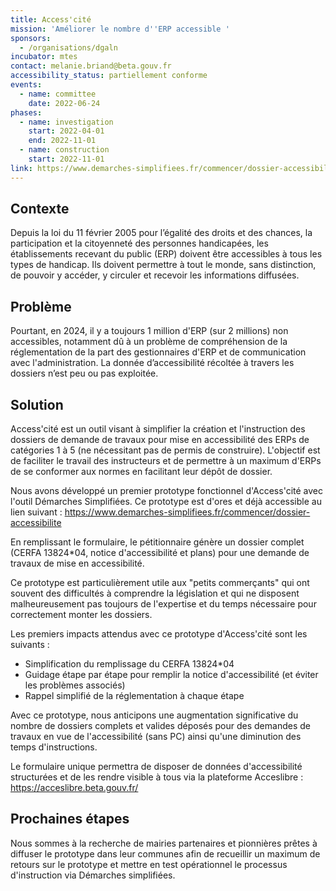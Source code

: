 ```yaml
---
title: Access'cité
mission: 'Améliorer le nombre d''ERP accessible '
sponsors:
  - /organisations/dgaln
incubator: mtes
contact: melanie.briand@beta.gouv.fr
accessibility_status: partiellement conforme
events:
  - name: committee
    date: 2022-06-24
phases:
  - name: investigation
    start: 2022-04-01
    end: 2022-11-01
  - name: construction
    start: 2022-11-01
link: https://www.demarches-simplifiees.fr/commencer/dossier-accessibilite
---
```

## Contexte

Depuis la loi du 11 février 2005 pour l’égalité des droits et des chances, la participation et la citoyenneté des personnes handicapées, les établissements recevant du public (ERP) doivent être accessibles à tous les types de handicap. Ils doivent permettre à tout le monde, sans distinction, de pouvoir y accéder, y circuler et recevoir les informations diffusées.

## Problème

Pourtant, en 2024, il y a toujours 1 million d'ERP (sur 2 millions) non accessibles, notamment dû à un problème de compréhension de la réglementation de la part des gestionnaires d'ERP et de communication avec l'administration.
La donnée d’accessibilité récoltée à travers les dossiers n’est peu ou pas exploitée.

## Solution

Access'cité est un outil visant à simplifier la création et l'instruction des dossiers de demande de travaux pour mise en accessibilité des ERPs de catégories 1 à 5 (ne nécessitant pas de permis de construire). L'objectif est de faciliter le travail des instructeurs et de permettre à un maximum d'ERPs de se conformer aux normes en facilitant leur dépôt de dossier.

Nous avons développé un premier prototype fonctionnel d'Access'cité avec l'outil Démarches Simplifiées.
Ce prototype est d'ores et déjà accessible au lien suivant : https://www.demarches-simplifiees.fr/commencer/dossier-accessibilite

En remplissant le formulaire, le pétitionnaire génère un dossier complet (CERFA 13824*04, notice d'accessibilité et plans) pour une demande de travaux de mise en accessibilité.

Ce prototype est particulièrement utile aux "petits commerçants" qui ont souvent des difficultés à comprendre la législation et qui ne disposent malheureusement pas toujours de l'expertise et du temps nécessaire pour correctement monter les dossiers.

Les premiers impacts attendus avec ce prototype d'Access'cité sont les suivants :
- Simplification du remplissage du CERFA 13824*04
- Guidage étape par étape pour remplir la notice d'accessibilité (et éviter les problèmes associés)
- Rappel simplifié de la réglementation à chaque étape

Avec ce prototype, nous anticipons une augmentation significative du nombre de dossiers complets et valides déposés pour des demandes de travaux en vue de l'accessibilité (sans PC) ainsi qu'une diminution des temps d'instructions.

Le formulaire unique permettra de disposer de données d'accessibilité structurées et de les rendre visible à tous via la plateforme Acceslibre : https://acceslibre.beta.gouv.fr/

## Prochaines étapes

Nous sommes à la recherche de mairies partenaires et pionnières prêtes à diffuser le prototype dans leur communes afin de recueillir un maximum de retours sur le prototype et mettre en test opérationnel le processus d'instruction via Démarches simplifiées.
